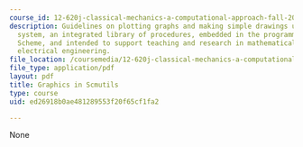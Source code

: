```yaml
---
course_id: 12-620j-classical-mechanics-a-computational-approach-fall-2008
description: Guidelines on plotting graphs and making simple drawings using the Scmutils
  system, an integrated library of procedures, embedded in the programming language
  Scheme, and intended to support teaching and research in mathematical physics and
  electrical engineering.
file_location: /coursemedia/12-620j-classical-mechanics-a-computational-approach-fall-2008/ed26918b0ae481289553f20f65cf1fa2_MIT12_620Jf08_study02.pdf
file_type: application/pdf
layout: pdf
title: Graphics in Scmutils
type: course
uid: ed26918b0ae481289553f20f65cf1fa2

---
```

None